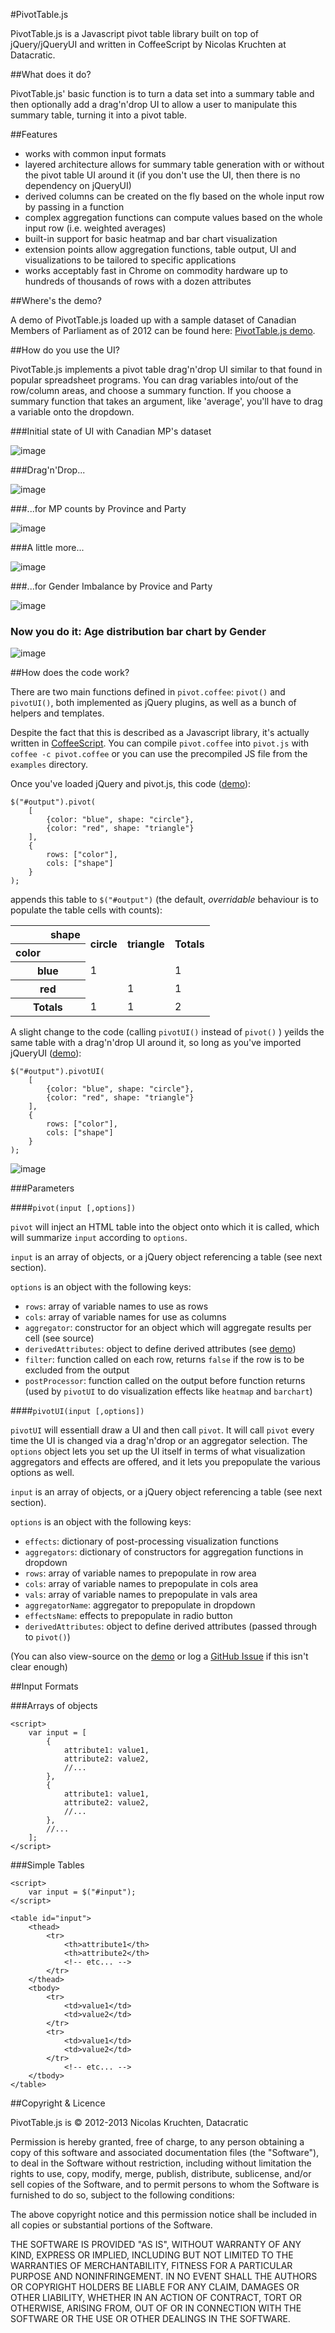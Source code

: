 #PivotTable.js

PivotTable.js is a Javascript pivot table library built on top of jQuery/jQueryUI and written in CoffeeScript by Nicolas Kruchten at Datacratic.

##What does it do?

PivotTable.js' basic function is to turn a data set into a summary table and then optionally add a drag'n'drop UI to allow a user to manipulate this summary table, turning it into a pivot table.


##Features

* works with common input formats
* layered architecture allows for summary table generation with or without the pivot table UI around it (if you don't use the UI, then there is no dependency on jQueryUI)
* derived columns can be created on the fly based on the whole input row by passing in a function
* complex aggregation functions can compute values based on the whole input row (i.e. weighted averages)
* built-in support for basic heatmap and bar chart visualization
* extension points allow aggregation functions, table output, UI and visualizations to be tailored to specific applications
* works acceptably fast in Chrome on commodity hardware up to hundreds of thousands of rows with a dozen attributes

##Where's the demo?

A demo of PivotTable.js loaded up with a sample dataset of Canadian Members of Parliament as of 2012 can be found here: [PivotTable.js demo](http://nicolaskruchten.github.io/pivottable/mps_prepop.html).

##How do you use the UI?

PivotTable.js implements a pivot table drag'n'drop UI similar to that found in popular spreadsheet programs. You can drag variables into/out of the row/column areas, and choose a summary function. If you choose a summary function that takes an argument, like 'average', you'll have to drag a variable onto the dropdown.

###Initial state of UI with Canadian MP's dataset

![image](http://nicolaskruchten.github.io/pivottable/images/whats_what.png)

###Drag'n'Drop...


![image](http://nicolaskruchten.github.io/pivottable/images/province_x_party_heatmap_instructions.png)

###...for MP counts by Province and Party

![image](http://nicolaskruchten.github.io/pivottable/images/province_x_party_heatmap.png)

###A little more...

![image](http://nicolaskruchten.github.io/pivottable/images/gender_imbalance_instructions.png)


###...for Gender Imbalance by Provice and Party

![image](http://nicolaskruchten.github.io/pivottable/images/gender_imbalance.png)


### Now you do it: Age distribution bar chart by Gender

![image](http://nicolaskruchten.github.io/pivottable/images/gender_age_bins.png)


##How does the code work?

There are two main functions defined in `pivot.coffee`: `pivot()` and `pivotUI()`, both implemented as jQuery plugins, as well as a bunch of helpers and templates. 

Despite the fact that this is described as a Javascript library, it's actually written in [CoffeeScript](http://coffeescript.org). You can compile `pivot.coffee` into `pivot.js` with `coffee -c pivot.coffee` or you can use the precompiled JS file from the `examples` directory.

Once you've loaded jQuery and pivot.js, this code ([demo](http://nicolaskruchten.github.io/pivottable/simple.html)):

	$("#output").pivot(
	    [ 
	        {color: "blue", shape: "circle"}, 
	        {color: "red", shape: "triangle"}
	    ], 
	    { 
	        rows: ["color"], 
	        cols: ["shape"] 
	    }
	);

appends this table to `$("#output")` (the default, *overridable* behaviour is to populate the table cells with counts):

<table class="pvtTable"><tbody><tr><th colspan="1" rowspan="1"></th><th class="pvtAxisLabel">shape</th><th class="pvtColLabel" colspan="1" rowspan="2">circle</th><th class="pvtColLabel" colspan="1" rowspan="2">triangle</th><th class="pvtTotalLabel" rowspan="2">Totals</th></tr><tr><th class="pvtAxisLabel">color</th><th></th></tr><tr><th class="pvtRowLabel" rowspan="1" colspan="2">blue</th><td class="pvtVal row0 col0">1</td><td class="pvtVal row0 col1"></td><td class="pvtTotal rowTotal">1</td></tr><tr><th class="pvtRowLabel" rowspan="1" colspan="2">red</th><td class="pvtVal row1 col0"></td><td class="pvtVal row1 col1">1</td><td class="pvtTotal rowTotal">1</td></tr><tr><th class="pvtTotalLabel" colspan="2">Totals</th><td class="pvtTotal colTotal">1</td><td class="pvtTotal colTotal">1</td><td class="pvtGrandTotal">2</td></tr></tbody></table>

A slight change to the code (calling `pivotUI()` instead of `pivot()` ) yeilds the same table with a drag'n'drop UI around it, so long as you've imported jQueryUI ([demo](http://nicolaskruchten.github.io/pivottable/simple_ui.html)):

	$("#output").pivotUI(
	    [ 
	        {color: "blue", shape: "circle"}, 
	        {color: "red", shape: "triangle"}
	    ], 
	    { 
	        rows: ["color"], 
	        cols: ["shape"] 
	    }
	);

![image](http://nicolaskruchten.github.io/pivottable/images/simple_ui.png)

###Parameters

####`pivot(input [,options])`

`pivot` will inject an HTML table into the object onto which it is called, which will summarize `input` according to `options`.

`input` is an array of objects, or a jQuery object referencing a table (see next section).

`options` is an object with the following keys:

* `rows`: array of variable names to use as rows
* `cols`: array of variable names for use as columns
* `aggregator`: constructor for an object which will aggregate results per cell (see source)
* `derivedAttributes`: object to define derived attributes (see [demo](http://nicolaskruchten.github.io/pivottable/mps_prepop.html))
* `filter`: function called on each row, returns `false` if the row is to be excluded from the output
* `postProcessor`: function called on the output before function returns (used by `pivotUI` to do visualization effects like `heatmap` and `barchart`)


####`pivotUI(input [,options])`

`pivotUI` will essentiall draw a UI and then call `pivot`. It will call `pivot` every time the UI is changed via a drag'n'drop or an aggregator selection. The `options` object lets you set up the UI itself in terms of what visualization aggregators and effects are offered, and it lets you prepopulate the various options as well.  

`input` is an array of objects, or a jQuery object referencing a table (see next section).

`options` is an object with the following keys:

* `effects`: dictionary of post-processing visualization functions
* `aggregators`: dictionary of constructors for aggregation functions in dropdown
* `rows`: array of variable names to prepopulate in row area
* `cols`: array of variable names to prepopulate in cols area
* `vals`: array of variable names to prepopulate in vals area
* `aggregatorName`: aggregator to prepopulate in dropdown
* `effectsName`: effects to prepopulate in radio button
* `derivedAttributes`: object to define derived attributes (passed through to `pivot()`)

(You can also view-source on the [demo](http://nicolaskruchten.github.io/pivottable/mps_prepop.html) or log a [GitHub Issue](https://github.com/nicolaskruchten/pivottable/issues) if this isn't clear enough)



##Input Formats


###Arrays of objects

	<script>
		var input = [
			{
				attribute1: value1, 
				attribute2: value2, 
				//...
			},
			{
				attribute1: value1, 
				attribute2: value2, 
				//...
			},
			//...
		];
	</script>

###Simple Tables

	<script>
		var input = $("#input");
	</script>
	
	<table id="input">
		<thead>
			<tr>
				<th>attribute1</th>
				<th>attribute2</th>
				<!-- etc... -->
			</tr>
		</thead>
		<tbody>
			<tr>
				<td>value1</td>
				<td>value2</td>
			</tr>
			<tr>
				<td>value1</td>
				<td>value2</td>
			</tr>
				<!-- etc... -->
		</tbody>
	</table>


##Copyright & Licence

PivotTable.js is © 2012-2013 Nicolas Kruchten, Datacratic 

Permission is hereby granted, free of charge, to any person obtaining a copy of this software and associated documentation files (the "Software"), to deal in the Software without restriction, including without limitation the rights to use, copy, modify, merge, publish, distribute, sublicense, and/or sell copies of the Software, and to permit persons to whom the Software is furnished to do so, subject to the following conditions:

The above copyright notice and this permission notice shall be included in all copies or substantial portions of the Software.

THE SOFTWARE IS PROVIDED "AS IS", WITHOUT WARRANTY OF ANY KIND, EXPRESS OR IMPLIED, INCLUDING BUT NOT LIMITED TO THE WARRANTIES OF MERCHANTABILITY, FITNESS FOR A PARTICULAR PURPOSE AND NONINFRINGEMENT. IN NO EVENT SHALL THE AUTHORS OR COPYRIGHT HOLDERS BE LIABLE FOR ANY CLAIM, DAMAGES OR OTHER LIABILITY, WHETHER IN AN ACTION OF CONTRACT, TORT OR OTHERWISE, ARISING FROM, OUT OF OR IN CONNECTION WITH THE SOFTWARE OR THE USE OR OTHER DEALINGS IN THE SOFTWARE.